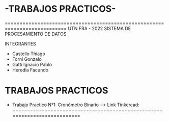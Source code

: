 # -TRABAJOS PRACTICOS-
===========================================================================
 UTN FRA - 2022
                    SISTEMA DE PROCESAMIENTO DE DATOS
                                        
INTEGRANTES

- Castello Thiago
- Forni Gonzalo
- Gatti Ignacio Pablo
- Heredia Facundo

TRABAJOS PRACTICOS
==================
- Trabajo Practico N°1: Cronómetro Binario
--> Link Tinkercad: 
==========================================================================
